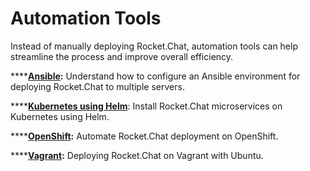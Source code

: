 # Automation Tools

Instead of manually deploying Rocket.Chat, automation tools can help streamline the process and improve overall efficiency.

****[**Ansible**](ansible.md)**:** Understand how to configure an Ansible environment for deploying Rocket.Chat to multiple servers.

****[**Kubernetes using Helm**](broken-reference): Install Rocket.Chat microservices on Kubernetes using Helm.

****[**OpenShift**](openshift.md)**:**  Automate Rocket.Chat deployment on OpenShift.

****[**Vagrant**](vagrant.md)**:** Deploying Rocket.Chat on Vagrant with Ubuntu.
